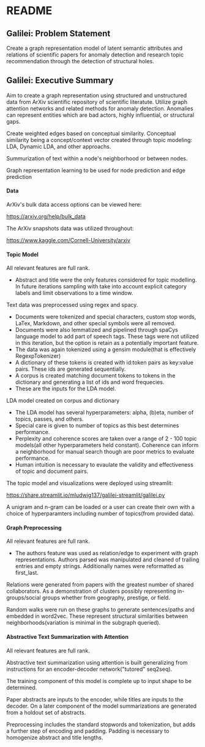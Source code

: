 # README

## Galilei: Problem Statement

Create a graph representation model of latent semantic attributes and relations of scientific papers for anomaly detection and research topic recommendation through the detection of structural holes.

## Galilei: Executive Summary

Aim to create a graph representation using structured and unstructured data from ArXiv scientific repository of scientific literatute. Utilize graph attention networks and related methods for anomaly detection. Anomalies can represent entities which are bad actors, highly influential, or structural gaps.

Create weighted edges based on conceptual similarity. Conceptual similarity being a concept/context vector created through topic modeling: LDA, Dynamic LDA, and other approachs.

Summurization of text within a node's neighborhood or between nodes.

Graph representation learning to be used for node prediction and edge prediction

#### Data

ArXiv's bulk data access options can be viewed here:

https://arxiv.org/help/bulk_data

The ArXiv snapshots data was utilized throughout:

https://www.kaggle.com/Cornell-University/arxiv

#### Topic Model

All relevant features are full rank. 

* Abstract and title were the only features considered for topic modelling. In future iterations sampling with take into account explicit category labels and limit observations to a time window.

Text data was preprocessed using regex and spacy.

* Documents were tokenized and special characters, custom stop words, LaTex, Markdown, and other special symbols were all removed.
* Documents were also lemmatized and pipelined through spaCys language model to add part of speech tags. These tags were not utilized in this iteration, but the option is retain as a potentially important feature.
* The data was again tokenized using a gensim module(that is effectively RegexpTokenizer)
* A dictionary of these tokens is created with id:token pairs as key:value pairs. These ids are generated sequentially.
* A corpus is created matching document tokens to tokens in the dictionary and generating a list of ids and word frequecies.
* These are the inputs for the LDA model.

LDA model created on corpus and dictionary

* The LDA model has several hyperparameters: alpha, (b)eta, number of topics, passes, and others.
* Special care is given to number of topics as this best determines performance.
* Perplexity and coherence scores are taken over a range of 2 - 100 topic models(all other hyperparameters held constant). Coherence can inform a neighborhood for manual search though are poor metrics to evaluate performance.
* Human intuition is necessary to evaulate the validity and effectiveness of topic and document pairs.

The topic model and visualizations were deployed using streamlit:

https://share.streamlit.io/mludwig137/galilei-streamlit/galilei.py

A unigram and n-gram can be loaded or a user can create their own with a choice of hyperparamters including number of topics(from provided data).

#### Graph Preprocessing

All relevant features are full rank.

* The authors feature was used as relation/edge to experiment with graph representations. Authors parsed was manipulated and cleaned of trailing entries and empty strings. Additionally names were reformatted as first_last.

Relations were generated from papers with the greatest number of shared collaborators. As a demonstration of clusters possibly representing in-groups/social groups whether from geography, prestige, or field.

Random walks were run on these graphs to generate sentences/paths and embedded in word2vec. These represent structural similarities between neighborhoods(variation is minimal in the subgraph queried).

#### Abstractive Text Summarization with Attention

All relevant features are full rank.

Abstractive text summarization using attention is built generalizing from instructions for an encoder-decoder network("tutored" seq2seq).

The training component of this model is complete up to input shape to be determined.

Paper abstracts are inputs to the encoder, while titles are inputs to the decoder. On a later component of the model summarizations are generated from a holdout set of abstracts.

Preprocessing includes the standard stopwords and tokenization, but adds a further step of encoding and padding. Padding is necessary to homogenize abstract and title lengths.